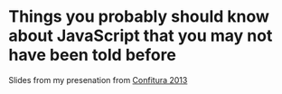 # Things you probably should know about JavaScript that you may not have been told before

Slides from my presenation from [Confitura 2013](http://confitura.pl)
